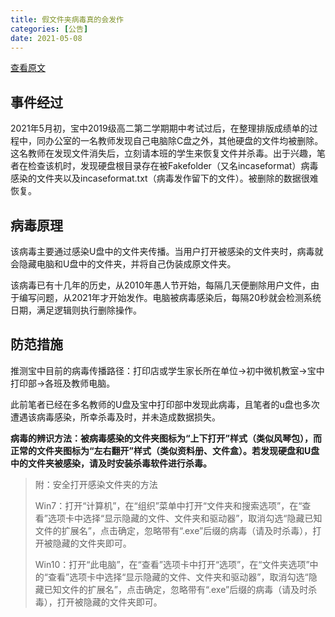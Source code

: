 ```yaml
---
title: 假文件夹病毒真的会发作
categories: [公告]
date: 2021-05-08
---
```


[查看原文](https://mp.weixin.qq.com/s/uiJgwmLSX6hYPkIR7pRbRw)

## 事件经过

2021年5月初，宝中2019级高二第二学期期中考试过后，在整理排版成绩单的过程中，同办公室的一名教师发现自己电脑除C盘之外，其他硬盘的文件均被删除。
这名教师在发现文件消失后，立刻请本班的学生来恢复文件并杀毒。出于兴趣，笔者在检查该机时，发现硬盘根目录存在被Fakefolder（又名incaseformat）病毒感染的文件夹以及incaseformat.txt（病毒发作留下的文件）。被删除的数据很难恢复。

## 病毒原理

该病毒主要通过感染U盘中的文件夹传播。当用户打开被感染的文件夹时，病毒就会隐藏电脑和U盘中的文件夹，并将自己伪装成原文件夹。

该病毒已有十几年的历史，从2010年愚人节开始，每隔几天便删除用户文件，由于编写问题，从2021年才开始发作。电脑被病毒感染后，每隔20秒就会检测系统日期，满足逻辑则执行删除操作。

## 防范措施

推测宝中目前的病毒传播路径：打印店或学生家长所在单位→初中微机教室→宝中打印部→各班及教师电脑。

此前笔者已经在多名教师的U盘及宝中打印部中发现此病毒，且笔者的u盘也多次遭遇该病毒感染，所幸杀毒及时，并未造成数据损失。

**病毒的辨识方法：被病毒感染的文件夹图标为“上下打开”样式（类似风琴包），而正常的文件夹图标为“左右翻开”样式（类似资料册、文件盒）。若发现硬盘和U盘中的文件夹被感染，请及时安装杀毒软件进行杀毒。**

> 附：安全打开感染文件夹的方法
> 
> Win7：打开“计算机”，在“组织”菜单中打开“文件夹和搜索选项”，在“查看”选项卡中选择“显示隐藏的文件、文件夹和驱动器”，取消勾选“隐藏已知文件的扩展名”，点击确定，忽略带有“.exe”后缀的病毒（请及时杀毒），打开被隐藏的文件夹即可。
> 
> Win10：打开“此电脑”，在“查看”选项卡中打开“选项”，在“文件夹选项”中的“查看”选项卡中选择“显示隐藏的文件、文件夹和驱动器”，取消勾选“隐藏已知文件的扩展名”，点击确定，忽略带有“.exe”后缀的病毒（请及时杀毒），打开被隐藏的文件夹即可。